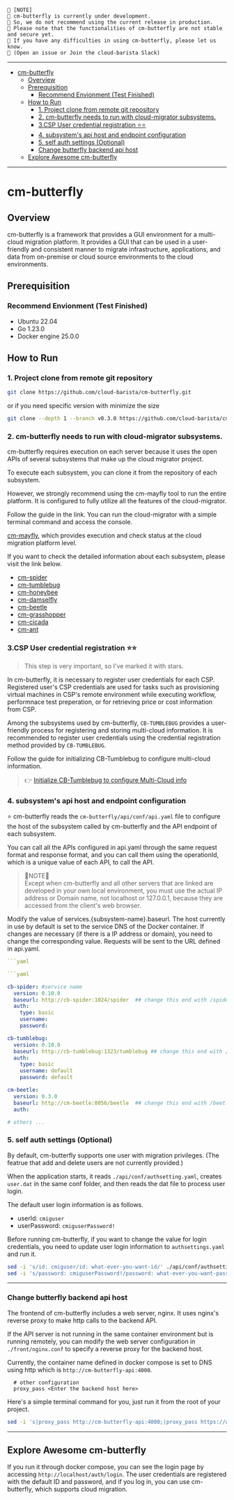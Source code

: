 

```
🧨 [NOTE]
🧨 cm-butterfly is currently under development.
🧨 So, we do not recommend using the current release in production.
🧨 Please note that the functionalities of cm-butterfly are not stable and secure yet.
🧨 If you have any difficulties in using cm-butterfly, please let us know.
🧨 (Open an issue or Join the cloud-barista Slack)
```
***
- [cm-butterfly](#cm-butterfly)
  - [Overview](#overview)
  - [Prerequisition](#prerequisition)
    - [Recommend Envionment (Test Finished)](#recommend-envionment-test-finished)
  - [How to Run](#how-to-run)
    - [1. Project clone from remote git repository](#1-project-clone-from-remote-git-repository)
    - [2. cm-butterfly needs to run with cloud-migrator subsystems.](#2-cm-butterfly-needs-to-run-with-cloud-migrator-subsystems)
    - [3.CSP User credential registration ⭐⭐](#3csp-user-credential-registration-)
    - [4. subsystem's api host and endpoint configuration](#4-subsystems-api-host-and-endpoint-configuration)
    - [5. self auth settings (Optional)](#5-self-auth-settings-optional)
    - [Change butterfly backend api host](#change-butterfly-backend-api-host)
  - [Explore Awesome cm-butterfly](#explore-awesome-cm-butterfly)
***

# cm-butterfly
## Overview
cm-butterfly is a framework that provides a GUI environment for a multi-cloud migration platform. It provides a GUI that can be used in a user-friendly and consistent manner to migrate infrastructure, applications, and data from on-premise or cloud source environments to the cloud environments.


## Prerequisition
### Recommend Envionment (Test Finished)
  - Ubuntu 22.04
  - Go 1.23.0
  - Docker engine 25.0.0


## How to Run
### 1. Project clone from remote git repository
```bash
git clone https://github.com/cloud-barista/cm-butterfly.git
```

or if you need specific version with minimize the size

```bash
git clone --depth 1 --branch v0.3.0 https://github.com/cloud-barista/cm-butterfly.git
```

### 2. cm-butterfly needs to run with cloud-migrator subsystems.
cm-butterfly requires execution on each server because it uses the open APIs of several subsystems that make up the cloud migrator project.

To execute each subsystem, you can clone it from the repository of each subsystem.

However, we strongly recommend using the cm-mayfly tool to run the entire platform. It is configured to fully utilize all the features of the cloud-migrator.

Follow the guide in the link. You can run the cloud-migrator with a simple terminal command and access the console.

[cm-mayfly](https://github.com/cloud-barista/cm-mayfly), which provides execution and check status at the cloud migration platform level.


If you want to check the detailed information about each subsystem, please visit the link below.

- [cm-spider](https://github.com/cloud-barista/cb-spider)
- [cm-tumblebug](https://github.com/cloud-barista/cb-tumblebug)
- [cm-honeybee](https://github.com/cloud-barista/cm-honeybee)
- [cm-damselfly](https://github.com/cloud-barista/cm-damselfly)
- [cm-beetle](https://github.com/cloud-barista/cm-beetle)
- [cm-grasshopper](https://github.com/cloud-barista/cm-grasshopper)
- [cm-cicada](https://github.com/cloud-barista/cm-cicada)
- [cm-ant](https://github.com/cloud-barista/cm-ant)



### 3.CSP User credential registration ⭐⭐
> This step is very important, so I've marked it with stars. 

In cm-butterfly, it is necessary to register user credentials for each CSP. Registered user's CSP credentials are used for tasks such as provisioning virtual machines in CSP's remote environment while executing workflow, performnace test preperation, or for retrieving price or cost information from CSP.

Among the subsystems used by cm-butterfly, `CB-TUMBLEBUG` provides a user-friendly process for registering and storing multi-cloud information. It is recommended to register user credentials using the credential registration method provided by `CB-TUMBLEBUG`.

Follow the guide for initializing CB-Tumblebug to configure multi-cloud information.

> 👉 [Initialize CB-Tumblebug to configure Multi-Cloud info](https://github.com/cloud-barista/cb-tumblebug?tab=readme-ov-file#3-initialize-cb-tumblebug-to-configure-multi-cloud-info)


### 4. subsystem's api host and endpoint configuration

⭐ cm-butterfly reads the `cm-butterfly/api/conf/api.yaml` file to configure the host of the subsystem called by cm-butterfly and the API endpoint of each subsystem.

You can call all the APIs configured in api.yaml through the same request format and response format, and you can call them using the operationId, which is a unique value of each API, to call the API.

> 🧨NOTE🧨<br>
> Except when cm-butterfly and all other servers that are linked are developed in your own local environment, you must use the actual IP address or Domain name, not localhost or 127.0.0.1, because they are accessed from the client's web browser.


Modify the value of services.{subsystem-name}.baseurl. The host currently in use by default is set to the service DNS of the Docker container. If changes are necessary (if there is a IP address or domain), you need to change the corresponding value. Requests will be sent to the URL defined in api.yaml.
   
  ```yaml
  ```yaml

```yaml

  cb-spider: #service name
    version: 0.10.0
    baseurl: http://cb-spider:1024/spider  ## change this end with /spider
    auth: 
      type: basic
      username: 
      password: 
  
  cb-tumblebug:
    version: 0.10.0
    baseurl: http://cb-tumblebug:1323/tumblebug ## change this end with /tumblebug
    auth: 
      type: basic
      username: default
      password: default

  cm-beetle:
    version: 0.3.0
    baseurl: http://cm-beetle:8056/beetle  ## change this end with /beetle
    auth: 

  # others ...
```
 

### 5. self auth settings (Optional)
By default, cm-butterfly supports one user with migration privileges. (The featrue that add and delete users are not currently provided.)

When the application starts, it reads `./api/conf/authsetting.yaml`, creates `user.dat` in the same conf folder, and then reads the dat file to process user login.

The default user login information is as follows.

- userId: `cmiguser`
- userPassword: `cmiguserPassword!`


Before running cm-butterfly, if you want to change the value for login credentials, you need to update user login information to `authsettings.yaml` and run it.


```bash
sed -i 's/id: cmiguser/id: what-ever-you-want-id/' ./api/conf/authsetting.yaml
sed -i 's/password: cmiguserPassword!/password: what-ever-you-want-password/' ./api/conf/authsetting.yaml
```

---



### Change butterfly backend api host
The frontend of cm-butterfly includes a web server, nginx. It uses nginx's reverse proxy to make http calls to the backend API.

If the API server is not running in the same container environment but is running remotely, you can modify the web server configuration in `./front/nginx.conf` to specify a reverse proxy for the backend host.

Currently, the container name defined in docker compose is set to DNS using http which is `http://cm-butterfly-api:4000`.

```text
  # other configuration
  proxy_pass <Enter the backend host here>
```

Here's a simple terminal command for you, just run it from the root of your project.
```bash
sed -i 's|proxy_pass http://cm-butterfly-api:4000;|proxy_pass https://whatever.host.you.want.com|' ./front/nginx.conf

```

---


## Explore Awesome cm-butterfly
If you run it through docker compose, you can see the login page by accessing `http://localhost/auth/login`. The user credentials are registered with the default ID and password, and if you log in, you can use cm-butterfly, which supports cloud migration.

